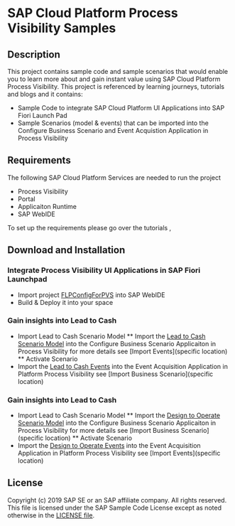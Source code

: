 # SAP Cloud Platform Process Visibility Samples

## Description
This project contains sample code and sample scenarios that would enable you to learn more about and gain instant value using SAP Cloud Platform Process Visibility. This project is referenced by learning journeys, tutorials and blogs and it contains:
* Sample Code to integrate SAP Cloud Platform UI Applications into SAP Fiori Launch Pad
* Sample Scenarios (model & events) that can be imported into the Configure Business Scenario and Event Acquistion Application in Process Visibility 


## Requirements
The following SAP Cloud Platform Services are needed to run the project
* Process Visibility
* Portal
* Applicaiton Runtime
* SAP WebIDE

To set up the requirements please go over the tutorials <service instace>, <assign roles> 


## Download and Installation

### Integrate Process Visibility UI Applications in SAP Fiori Launchpad 
* Import project [FLPConfigForPVS](/releases/download/1.0.0/FLPConfigForPVS.zip) into SAP WebIDE
* Build & Deploy it into your space

### Gain insights into Lead to Cash 
* Import Lead to Cash Scenario Model
** Import the [Lead to Cash Scenario Model](/releases/download/1.0.0/LeadToCashScenarioModel.zip) into the Configure Business Scenario Applicaiton in Process Visibility for more details see [Import Events](specific location)
** Activate Scenario
* Import the [Lead to Cash Events](/releases/download/1.0.0/LeadToCashEvents.json) into the Event Acquisition Application in Platform Process Visibility see [Import Business Scenario](specific location)

### Gain insights into Lead to Cash 
* Import Lead to Cash Scenario Model
** Import the [Design to Operate Scenario Model](/releases/download/1.0.0/DesignToOperateScenarioModel.zip) into the Configure Business Scenario Applicaiton in Process Visibility for more details see [Import Business Scenario](specific location)
** Activate Scenario
* Import the [Design to Operate Events](/releases/download/1.0.0/EmployeeOnboardingEvents.json) into the Event Acquisition Application in Platform Process Visibility see [Import Events](specific location)

## License
Copyright (c) 2019 SAP SE or an SAP affiliate company. All rights reserved.
This file is licensed under the SAP Sample Code License except as noted otherwise in the [LICENSE file](License).
